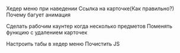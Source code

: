 
Хедер меню при наведении
Ссылка на карточке(Как правильно?)
Почему багует анимация



Cделать рабочим каунтер когда несколько предметов
Поменять функцию с удалением карточек

Настроить табы в хедер меню
Почистить JS










